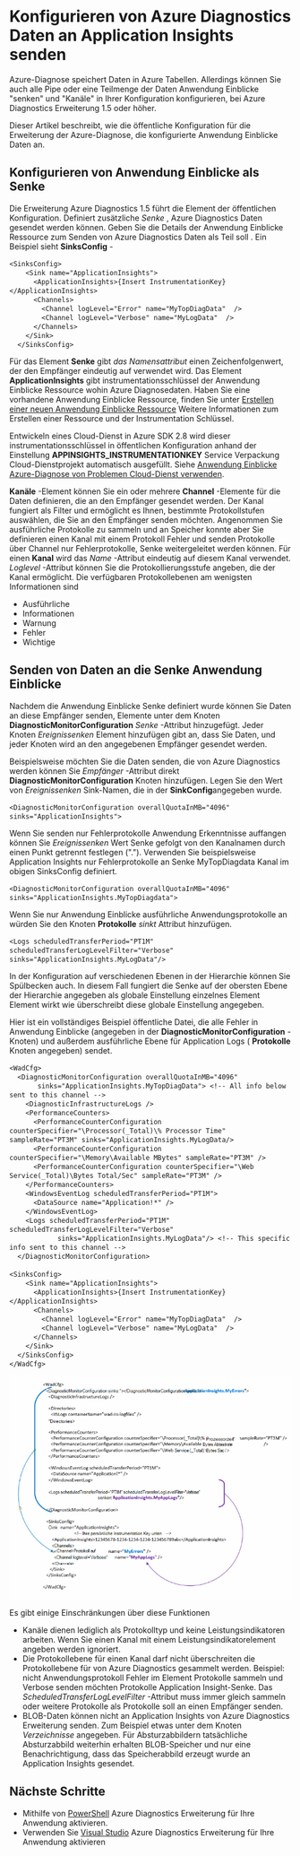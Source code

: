 <properties
   pageTitle="Azure-Diagnose zum Senden von Daten an Application Insights konfigurieren | Microsoft Azure"
   description="Aktualisieren der öffentlichen Azure-Diagnose-Konfigurations zum Senden von Daten an Application Insights."
   services="multiple"
   documentationCenter=".net"
   authors="sbtron"
   manager="douge"
   editor="" />
<tags
   ms.service="application-insights"
   ms.devlang="na"
   ms.topic="article"
   ms.tgt_pltfrm="na"
   ms.workload="na"
   ms.date="12/15/2015"
   ms.author="saurabh" />

# <a name="configure-azure-diagnostics-to-send-data-to-application-insights"></a>Konfigurieren von Azure Diagnostics Daten an Application Insights senden

Azure-Diagnose speichert Daten in Azure Tabellen.  Allerdings können Sie auch alle Pipe oder eine Teilmenge der Daten Anwendung Einblicke "senken" und "Kanäle" in Ihrer Konfiguration konfigurieren, bei Azure Diagnostics Erweiterung 1.5 oder höher.

Dieser Artikel beschreibt, wie die öffentliche Konfiguration für die Erweiterung der Azure-Diagnose, die konfigurierte Anwendung Einblicke Daten an.

## <a name="configuring-application-insights-as-a-sink"></a>Konfigurieren von Anwendung Einblicke als Senke

Die Erweiterung Azure Diagnostics 1.5 führt die **<SinksConfig>** Element der öffentlichen Konfiguration. Definiert zusätzliche *Senke* , Azure Diagnostics Daten gesendet werden können. Geben Sie die Details der Anwendung Einblicke Ressource zum Senden von Azure Diagnostics Daten als Teil soll **<SinksConfig>**.
Ein Beispiel sieht **SinksConfig** -  

    <SinksConfig>
        <Sink name="ApplicationInsights">
          <ApplicationInsights>{Insert InstrumentationKey}</ApplicationInsights>
          <Channels>
            <Channel logLevel="Error" name="MyTopDiagData"  />
            <Channel logLevel="Verbose" name="MyLogData"  />
          </Channels>
        </Sink>
      </SinksConfig>

Für das Element **Senke** gibt *das Namensattribut* einen Zeichenfolgenwert, der den Empfänger eindeutig auf verwendet wird.
Das Element **ApplicationInsights** gibt instrumentationsschlüssel der Anwendung Einblicke Ressource wohin Azure Diagnosedaten. Haben Sie eine vorhandene Anwendung Einblicke Ressource, finden Sie unter [Erstellen einer neuen Anwendung Einblicke Ressource](./application-insights/app-insights-create-new-resource.md) Weitere Informationen zum Erstellen einer Ressource und der Instrumentation Schlüssel.

Entwickeln eines Cloud-Dienst in Azure SDK 2.8 wird dieser instrumentationsschlüssel in öffentlichen Konfiguration anhand der Einstellung **APPINSIGHTS_INSTRUMENTATIONKEY** Service Verpackung Cloud-Dienstprojekt automatisch ausgefüllt. Siehe [Anwendung Einblicke Azure-Diagnose von Problemen Cloud-Dienst verwenden](./cloud-services/cloud-services-dotnet-diagnostics-applicationinsights.md).

**Kanäle** -Element können Sie ein oder mehrere **Channel** -Elemente für die Daten definieren, die an den Empfänger gesendet werden. Der Kanal fungiert als Filter und ermöglicht es Ihnen, bestimmte Protokollstufen auswählen, die Sie an den Empfänger senden möchten. Angenommen Sie ausführliche Protokolle zu sammeln und an Speicher konnte aber Sie definieren einen Kanal mit einem Protokoll Fehler und senden Protokolle über Channel nur Fehlerprotokolle, Senke weitergeleitet werden können.
Für einen **Kanal** wird das *Name* -Attribut eindeutig auf diesem Kanal verwendet.
*Loglevel* -Attribut können Sie die Protokollierungsstufe angeben, die der Kanal ermöglicht. Die verfügbaren Protokollebenen am wenigsten Informationen sind
 - Ausführliche
 - Informationen
 - Warnung
 - Fehler
 - Wichtige

## <a name="send-data-to-the-application-insights-sink"></a>Senden von Daten an die Senke Anwendung Einblicke
Nachdem die Anwendung Einblicke Senke definiert wurde können Sie Daten an diese Empfänger senden, Elemente unter dem Knoten **DiagnosticMonitorConfiguration** *Senke* -Attribut hinzugefügt. Jeder Knoten *Ereignissenken* Element hinzufügen gibt an, dass Sie Daten, und jeder Knoten wird an den angegebenen Empfänger gesendet werden.

Beispielsweise möchten Sie die Daten senden, die von Azure Diagnostics werden können Sie *Empfänger* -Attribut direkt **DiagnosticMonitorConfiguration** Knoten hinzufügen. Legen Sie den Wert von *Ereignissenken* Sink-Namen, die in der **SinkConfig**angegeben wurde.

    <DiagnosticMonitorConfiguration overallQuotaInMB="4096" sinks="ApplicationInsights">

Wenn Sie senden nur Fehlerprotokolle Anwendung Erkenntnisse auffangen können Sie *Ereignissenken* Wert Senke gefolgt von den Kanalnamen durch einen Punkt getrennt festlegen ("."). Verwenden Sie beispielsweise Application Insights nur Fehlerprotokolle an Senke MyTopDiagdata Kanal im obigen SinksConfig definiert.  

    <DiagnosticMonitorConfiguration overallQuotaInMB="4096" sinks="ApplicationInsights.MyTopDiagdata">

Wenn Sie nur Anwendung Einblicke ausführliche Anwendungsprotokolle an würden Sie den Knoten **Protokolle** *sinkt* Attribut hinzufügen.

    <Logs scheduledTransferPeriod="PT1M" scheduledTransferLogLevelFilter="Verbose" sinks="ApplicationInsights.MyLogData"/>

In der Konfiguration auf verschiedenen Ebenen in der Hierarchie können Sie Spülbecken auch. In diesem Fall fungiert die Senke auf der obersten Ebene der Hierarchie angegeben als globale Einstellung einzelnes Element Element wirkt wie überschreibt diese globale Einstellung angegeben.    

Hier ist ein vollständiges Beispiel öffentliche Datei, die alle Fehler in Anwendung Einblicke (angegeben in der **DiagnosticMonitorConfiguration** -Knoten) und außerdem ausführliche Ebene für Application Logs ( **Protokolle** Knoten angegeben) sendet.

    <WadCfg>
      <DiagnosticMonitorConfiguration overallQuotaInMB="4096"
           sinks="ApplicationInsights.MyTopDiagData"> <!-- All info below sent to this channel -->
        <DiagnosticInfrastructureLogs />
        <PerformanceCounters>
          <PerformanceCounterConfiguration counterSpecifier="\Processor(_Total)\% Processor Time" sampleRate="PT3M" sinks="ApplicationInsights.MyLogData/>
          <PerformanceCounterConfiguration counterSpecifier="\Memory\Available MBytes" sampleRate="PT3M" />
          <PerformanceCounterConfiguration counterSpecifier="\Web Service(_Total)\Bytes Total/Sec" sampleRate="PT3M" />
        </PerformanceCounters>
        <WindowsEventLog scheduledTransferPeriod="PT1M">
          <DataSource name="Application!*" />
        </WindowsEventLog>
        <Logs scheduledTransferPeriod="PT1M" scheduledTransferLogLevelFilter="Verbose"
                sinks="ApplicationInsights.MyLogData"/> <!-- This specific info sent to this channel -->
      </DiagnosticMonitorConfiguration>

    <SinksConfig>
        <Sink name="ApplicationInsights">
          <ApplicationInsights>{Insert InstrumentationKey}</ApplicationInsights>
          <Channels>
            <Channel logLevel="Error" name="MyTopDiagData"  />
            <Channel logLevel="Verbose" name="MyLogData"  />
          </Channels>
        </Sink>
      </SinksConfig>
    </WadCfg>

![Public-Diagnose: Konfiguration](./media/azure-diagnostics-configure-applicationinsights/diagnostics-publicconfig.png)

Es gibt einige Einschränkungen über diese Funktionen

- Kanäle dienen lediglich als Protokolltyp und keine Leistungsindikatoren arbeiten. Wenn Sie einen Kanal mit einem Leistungsindikatorelement angeben werden ignoriert.
- Die Protokollebene für einen Kanal darf nicht überschreiten die Protokollebene für von Azure Diagnostics gesammelt werden. Beispiel: nicht Anwendungsprotokoll Fehler im Element Protokolle sammeln und Verbose senden möchten Protokolle Application Insight-Senke. Das *ScheduledTransferLogLevelFilter* -Attribut muss immer gleich sammeln oder weitere Protokolle als Protokolle soll an einen Empfänger senden.
- BLOB-Daten können nicht an Application Insights von Azure Diagnostics Erweiterung senden. Zum Beispiel etwas unter dem Knoten *Verzeichnisse* angegeben. Für Absturzabbildern tatsächliche Absturzabbild weiterhin erhalten BLOB-Speicher und nur eine Benachrichtigung, dass das Speicherabbild erzeugt wurde an Application Insights gesendet.


## <a name="next-steps"></a>Nächste Schritte

- Mithilfe von [PowerShell](./cloud-services/cloud-services-diagnostics-powershell.md) Azure Diagnostics Erweiterung für Ihre Anwendung aktivieren. 
- Verwenden Sie [Visual Studio](vs-azure-tools-diagnostics-for-cloud-services-and-virtual-machines.md) Azure Diagnostics Erweiterung für Ihre Anwendung aktivieren
